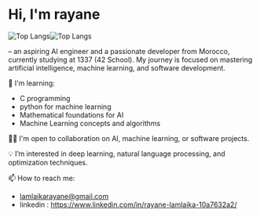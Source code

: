 # Hi, I'm rayane 

![Top Langs](https://github-readme-stats.vercel.app/api/top-langs/?username=raynlamlaika&hide_progress=true)![Top Langs](https://github-readme-stats.vercel.app/api/top-langs/?username=raynlamlaika&size_weight=0.5&count_weight=0.5)


– an aspiring AI engineer and a passionate developer from Morocco, currently studying at 1337 (42 School). My journey is focused on mastering artificial intelligence, machine learning, and software development.


🌱 I'm learning:
- C programming
- python for machine learning
- Mathematical foundations for AI
- Machine Learning concepts and algorithms

👨‍💻 I'm open to collaboration on AI, machine learning, or software projects.

💡 I’m interested in deep learning, natural language processing, and optimization techniques.

📫 How to reach me:
- lamlaikarayane@gmail.com
- linkedin : https://www.linkedin.com/in/rayane-lamlaika-10a7632a2/
